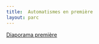 ```yaml
---
title:  Automatismes en première
layout: parc
---
```




[Diaporama première](2021-2022/PremiereAutomatismes-2021-2022.pdf)

